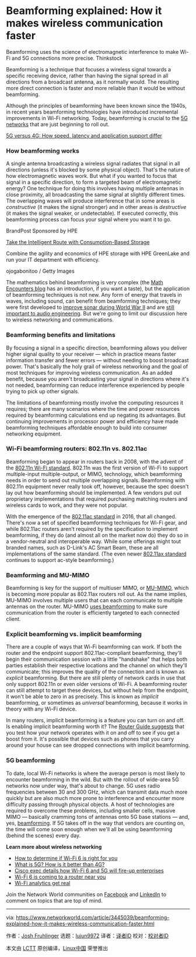 [#]: collector: (lujun9972)
[#]: translator: ( )
[#]: reviewer: ( )
[#]: publisher: ( )
[#]: url: ( )
[#]: subject: (Beamforming explained: How it makes wireless communication faster)
[#]: via: (https://www.networkworld.com/article/3445039/beamforming-explained-how-it-makes-wireless-communication-faster.html)
[#]: author: (Josh Fruhlinger https://www.networkworld.com/author/Josh-Fruhlinger/)

Beamforming explained: How it makes wireless communication faster
======
Beamforming uses the science of electromagnetic interference to make Wi-Fi and 5G connections more precise.
Thinkstock

Beamforming is a technique that focuses a wireless signal towards a specific receiving device, rather than having the signal spread in all directions from a broadcast antenna, as it normally would. The resulting more direct connection is faster and more reliable than it would be without beamforming.

Although the principles of beamforming have been known since the 1940s, in recent years beamforming technologies have introduced incremental improvements in Wi-Fi networking. Today, beamforming is crucial to the [5G networks][1] that are just beginning to roll out.

[5G versus 4G: How speed, latency and application support differ][1]

### How beamforming works

A single antenna broadcasting a wireless signal radiates that signal in all directions (unless it's blocked by some physical object). That's the nature of how electromagnetic waves work. But what if you wanted to focus that signal in a specific direction, to form a targeted beam of electromagnetic energy? One technique for doing this involves having multiple antennas in close proximity, all broadcasting the same signal at slightly different times. The overlapping waves will produce interference that in some areas is _constructive_ (it makes the signal stronger) and in other areas is _destructive_ (it makes the signal weaker, or undetectable). If executed correctly, this beamforming process can focus your signal where you want it to go.

[][2]

BrandPost Sponsored by HPE

[Take the Intelligent Route with Consumption-Based Storage][2]

Combine the agility and economics of HPE storage with HPE GreenLake and run your IT department with efficiency.

[][3] ojogabonitoo / Getty Images

The mathematics behind beamforming is very complex (the [Math Encounters blog][4] has an introduction, if you want a taste), but the application of beamforming techniques is not new. Any form of energy that travels in waves, including sound, can benefit from beamforming techniques; they were first developed to [improve sonar during World War II][5] and are [still important to audio engineering][6]. But we're going to limit our discussion here to wireless networking and communications.  

### Beamforming benefits and limitations

By focusing a signal in a specific direction, beamforming allows you deliver higher signal quality to your receiver — which in practice means faster information transfer and fewer errors — without needing to boost broadcast power. That's basically the holy grail of wireless networking and the goal of most techniques for improving wireless communication. As an added benefit, because you aren't broadcasting your signal in directions where it's not needed, beamforming can reduce interference experienced by people trying to pick up other signals.

The limitations of beamforming mostly involve the computing resources it requires; there are many scenarios where the time and power resources required by beamforming calculations end up negating its advantages. But continuing improvements in processor power and efficiency have made beamforming techniques affordable enough to build into consumer networking equipment.

### Wi-Fi beamforming routers: 802.11n vs. 802.11ac

Beamforming began to appear in routers back in 2008, with the advent of the [802.11n Wi-Fi standard][7]. 802.11n was the first version of Wi-Fi to support multiple-input multiple-output, or MIMO, technology, which beamforming needs in order to send out multiple overlapping signals. Beamforming with 802.11n equipment never really took off, however, because the spec doesn't lay out how beamforming should be implemented. A few vendors put out proprietary implementations that required purchasing matching routers and wireless cards to work, and they were not popular.

With the emergence of the [802.11ac standard][8] in 2016, that all changed. There's now a set of specified beamforming techniques for Wi-Fi gear, and while 802.11ac routers aren't required by the specification to implement beamforming, if they do (and almost all on the market now do) they do so in a vendor-neutral and interoperable way. While some offerings might tout branded names, such as D-Link's AC Smart Beam, these are all implementations of the same standard. (The even newer [802.11ax standard][9] continues to support ac-style beamforming.)

### Beamforming and MU-MIMO

Beamforming is key for the support of multiuser MIMO, or [MU-MIMO][10], which is becoming more popular as 802.11ax routers roll out. As the name implies, MU-MIMO involves multiple users that can each communicate to multiple antennas on the router. MU-MIMO [uses beamforming][11] to make sure communication from the router is efficiently targeted to each connected client.

### Explicit beamforming vs. implicit beamforming

There are a couple of ways that Wi-Fi beamforming can work. If both the router and the endpoint support 802.11ac-compliant beamforming, they'll begin their communication session with a little "handshake" that helps both parties establish their respective locations and the channel on which they'll communicate; this improves the quality of the connection and is known as _explicit_ beamforming. But there are still plenty of network cards in use that only support 802.11n or even older versions of Wi-Fi. A beamforming router can still attempt to target these devices, but without help from the endpoint, it won't be able to zero in as precisely. This is known as _implicit_ beamforming, or sometimes as _universal_ beamforming, because it works in theory with any Wi-Fi device.

In many routers, implicit beamforming is a feature you can turn on and off. Is enabling implicit beamforming worth it? The [Router Guide suggests][12] that you test how your network operates with it on and off to see if you get a boost from it. It's possible that devices such as phones that you carry around your house can see dropped connections with implicit beamforming.

### 5G beamforming

To date, local Wi-Fi networks is where the average person is most likely to encounter beamforming in the wild. But with the rollout of wide-area 5G networks now under way, that's about to change. 5G uses radio frequencies between 30 and 300 GHz, which can transmit data much more quickly but are also much more prone to interference and encounter more difficulty passing through physical objects. A host of technologies are required to overcome these problems, including smaller cells, massive MIMO — basically cramming tons of antennas onto 5G base stations — and, yes, [beamforming][13]. If 5G takes off in the way that vendors are counting on, the time will come soon enough when we'll all be using beamforming (behind the scenes) every day.

**Learn more about wireless networking**

  * [How to determine if Wi-Fi 6 is right for you][14]
  * [What is 5G? How is it better than 4G?][13]
  * [Cisco exec details how Wi-Fi 6 and 5G will fire-up enterprises][15]
  * [Wi-Fi 6 is coming to a router near you][16]
  * [Wi-Fi analytics get real][17]



Join the Network World communities on [Facebook][18] and [LinkedIn][19] to comment on topics that are top of mind.

--------------------------------------------------------------------------------

via: https://www.networkworld.com/article/3445039/beamforming-explained-how-it-makes-wireless-communication-faster.html

作者：[Josh Fruhlinger][a]
选题：[lujun9972][b]
译者：[译者ID](https://github.com/译者ID)
校对：[校对者ID](https://github.com/校对者ID)

本文由 [LCTT](https://github.com/LCTT/TranslateProject) 原创编译，[Linux中国](https://linux.cn/) 荣誉推出

[a]: https://www.networkworld.com/author/Josh-Fruhlinger/
[b]: https://github.com/lujun9972
[1]: https://www.networkworld.com/article/3330603/5g-versus-4g-how-speed-latency-and-application-support-differ.html
[2]: https://www.networkworld.com/article/3440100/take-the-intelligent-route-with-consumption-based-storage.html?utm_source=IDG&utm_medium=promotions&utm_campaign=HPE20773&utm_content=sidebar ( Take the Intelligent Route with Consumption-Based Storage)
[3]: https://images.idgesg.net/images/article/2019/10/nw_wifi_router_traditional-and-beamformer_foundational_networking_internet-100814037-orig.jpg
[4]: https://www.mathscinotes.com/2012/01/beamforming-math/
[5]: https://apps.dtic.mil/dtic/tr/fulltext/u2/a250189.pdf
[6]: https://www.mathworks.com/company/newsletters/articles/making-all-the-right-noises-shaping-sound-with-audio-beamforming.html
[7]: https://www.networkworld.com/article/2270718/the-role-of-beam-forming-in-11n.html
[8]: https://www.networkworld.com/article/3067702/mu-mimo-makes-wi-fi-better.html
[9]: https://www.networkworld.com/article/3258807/what-is-802-11ax-wi-fi-and-what-will-it-mean-for-802-11ac.html
[10]: https://www.networkworld.com/article/3250268/what-is-mu-mimo-and-why-you-need-it-in-your-wireless-routers.html
[11]: https://www.networkworld.com/article/3256905/13-things-you-need-to-know-about-mu-mimo-wi-fi.html
[12]: https://routerguide.net/enable-beamforming-on-or-off/
[13]: https://www.networkworld.com/article/3203489/what-is-5g-how-is-it-better-than-4g.html
[14]: https://www.networkworld.com/article/3356838/how-to-determine-if-wi-fi-6-is-right-for-you.html
[15]: https://www.networkworld.com/article/3342158/cisco-exec-details-how-wi-fi-6-and-5g-will-fire-up-enterprises-in-2019-and-beyond.html
[16]: https://www.networkworld.com/article/3311921/mobile-wireless/wi-fi-6-is-coming-to-a-router-near-you.html
[17]: https://www.networkworld.com/article/3305583/wi-fi/wi-fi-analytics-get-real.html
[18]: https://www.facebook.com/NetworkWorld/
[19]: https://www.linkedin.com/company/network-world
